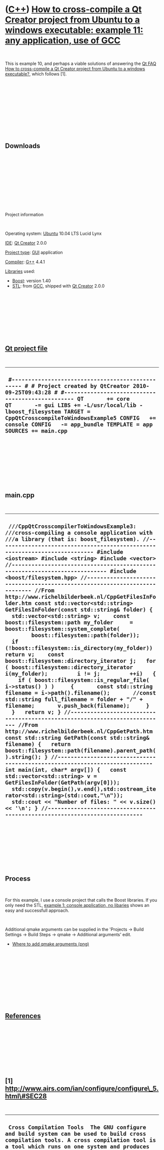 



 

 

 

 

 

([C++](Cpp.htm)) [How to cross-compile a Qt Creator project from Ubuntu to a windows executable: example 11: any application, use of GCC](CppQtCrosscompileToWindowsExample11.htm)
==================================================================================================================================================================================

 

This is example 10, and perhaps a viable solutions of answering the [Qt
FAQ](CppQtFaq.htm) [How to cross-compile a Qt Creator project from
Ubuntu to a windows executable?](CppQtCrosscompileToWindows.htm), which
follows \[1\].

 

 

 

 

 

 

Downloads
---------

 

 

 

 

 

 

Project information

 

Operating system: [Ubuntu](http://www.ubuntu.com) 10.04 LTS Lucid Lynx

[IDE](CppIde.htm): [Qt Creator](CppQtCreator.htm) 2.0.0

[Project type](CppQtProjectType.htm): [GUI](CppGui.htm) application

[Compiler](CppCompiler.htm): [G++](CppGpp.htm) 4.4.1

[Libraries](CppLibrary.htm) used:

-   [Boost](CppBoost.htm): version 1.40
-   [STL](CppStl.htm): from [GCC](CppGcc.htm), shipped with [Qt
    Creator](CppQt.htm) 2.0.0

 

 

 

 

 

[Qt project file](CppQtProjectFile.htm)
---------------------------------------

 

  ------------------------------------------------------------------------------------------------------------------------------------------------------------------------------------------------------------------------------------------------------------------------------------------------------------------------------------------------------------------------
  ` #------------------------------------------------- # # Project created by QtCreator 2010-09-25T09:43:28 # #------------------------------------------------- QT       += core QT       -= gui LIBS += -L/usr/local/lib -lboost_filesystem TARGET = CppQtCrosscompileToWindowsExample5 CONFIG   += console CONFIG   -= app_bundle TEMPLATE = app SOURCES += main.cpp`
  ------------------------------------------------------------------------------------------------------------------------------------------------------------------------------------------------------------------------------------------------------------------------------------------------------------------------------------------------------------------------

 

 

 

 

 

main.cpp
--------

 

  --------------------------------------------------------------------------------------------------------------------------------------------------------------------------------------------------------------------------------------------------------------------------------------------------------------------------------------------------------------------------------------------------------------------------------------------------------------------------------------------------------------------------------------------------------------------------------------------------------------------------------------------------------------------------------------------------------------------------------------------------------------------------------------------------------------------------------------------------------------------------------------------------------------------------------------------------------------------------------------------------------------------------------------------------------------------------------------------------------------------------------------------------------------------------------------------------------------------------------------------------------------------------------------------------------------------------------------------------------------------------------------------------------------------------------------------------------------------------------------------------------------------------------------------------------------------------------------------------------------------------------------------------------------------------------------------------------------------------------------------------------------------------------------------------------------------------------------------------------------------------------------------------------------------------------
  ` ///CppQtCrosscompilerToWindowsExample3: ///cross-compiling a console application with ///a library (that is: boost_filesystem). //--------------------------------------------------------------------------- #include <iostream> #include <string> #include <vector> //--------------------------------------------------------------------------- #include <boost/filesystem.hpp> //--------------------------------------------------------------------------- //From http://www.richelbilderbeek.nl/CppGetFilesInFolder.htm const std::vector<std::string> GetFilesInFolder(const std::string& folder) {   std::vector<std::string> v;    const boost::filesystem::path my_folder     = boost::filesystem::system_complete(         boost::filesystem::path(folder));    if (!boost::filesystem::is_directory(my_folder)) return v;    const boost::filesystem::directory_iterator j;   for ( boost::filesystem::directory_iterator i(my_folder);         i != j;         ++i)   {     if ( boost::filesystem::is_regular_file( i->status() ) )     {       const std::string filename = i->path().filename();       //const std::string full_filename = folder + "/" + filename;       v.push_back(filename);     }   }   return v; } //--------------------------------------------------------------------------- //From http://www.richelbilderbeek.nl/CppGetPath.htm const std::string GetPath(const std::string& filename) {   return boost::filesystem::path(filename).parent_path().string(); } //--------------------------------------------------------------------------- int main(int, char* argv[]) {   const std::vector<std::string> v = GetFilesInFolder(GetPath(argv[0]));   std::copy(v.begin(),v.end(),std::ostream_iterator<std::string>(std::cout,"\n"));   std::cout << "Number of files: " << v.size() << '\n'; } //---------------------------------------------------------------------------`
  --------------------------------------------------------------------------------------------------------------------------------------------------------------------------------------------------------------------------------------------------------------------------------------------------------------------------------------------------------------------------------------------------------------------------------------------------------------------------------------------------------------------------------------------------------------------------------------------------------------------------------------------------------------------------------------------------------------------------------------------------------------------------------------------------------------------------------------------------------------------------------------------------------------------------------------------------------------------------------------------------------------------------------------------------------------------------------------------------------------------------------------------------------------------------------------------------------------------------------------------------------------------------------------------------------------------------------------------------------------------------------------------------------------------------------------------------------------------------------------------------------------------------------------------------------------------------------------------------------------------------------------------------------------------------------------------------------------------------------------------------------------------------------------------------------------------------------------------------------------------------------------------------------------------------------

 

 

 

 

 

Process
-------

 

For this example, I use a console project that calls the Boost
libraries. If you only need the STL, [example 1: console application, no
libaries](CppQtCrosscompileToWindowsExample1.htm) shows an easy and
successfull approach.

 

Additional qmake arguments can be supplied in the 'Projects -&gt; Build
Settings -&gt; Build Steps -&gt; qmake -&gt; Additional arguments' edit.

-   [Where to add qmake
    arguments (png)](CppQtCrosscompileToWindowsExample5.png)

 

 

 

 

 

 

[References](CppReferences.htm)
-------------------------------

 

 

 

 

 

\[1\] http://www.airs.com/ian/configure/configure\_5.html\#SEC28
----------------------------------------------------------------

 

  ---------------------------------------------------------------------------------------------------------------------------------------------------------------------------------------------------------------------------------------------------------------------------------------------------------------------------------------------------------------------------------------------------------------------------------------------------------------------------------------------------------------------------------------------------------------------------------------------------------------------------------------------------------------------------------------------------------------------------------------------------------------------------------------------------------------------------------------------------------------------------------------------------------------------------------------------------------------------------------------------------------------------------------------------------------------------------------------------------------------------------------------------------------------------------------------------------------------------------------------------------------------------------------------------------------------------------------------------------------------------------------------------------------------------------------------------------------------------------------------------------------------------------------------------------------------------------------------------------------------------------------------------------------------------------------------------------------------------------------------------------------------------------------------------------------------------------------------------------------------------------------------------------------------------------------------------------------------------------------------------------------------------------------------------------------------------------------------------------------------------------------------------------------------------------------------------------------------------------------------------------------------------------------------------------------------------------------------------------------------------------------------------------------------------------------------------------------------------------------------------------------------------------------------------------------------------------------------------------------------------------------------------------------------------------------------------------------------------------------------------------------------------------------------------------------------------------------------------------------------------------------------------------------------------------------------------------------------------------------------------------------------------------------------------------------------------------------------------------------------------------------------------------------------------------------------------------------------------------------------------------------------------------------------------------------------------------------------------------------------------------------------------------------------------------------------------------------------------------------------------------------------------------------------------------------------------------------------------------------------------------------------------------------------------------------------------------------------------------------------------------------------------------------------------------------------------------------------------------------------------------------------------------------------------------------------------------------------------------------------------------------------------------------------------------------------------------------------------------------------------------------------------------------------------------------------------------------------------------------------------------------------------------------------------------------------------------------------------------------------------------------------------------------------------------------------------------------------------------------------------------------------------------------------------------------------------------------------------------------------------------------------------------------------------------------------------------------------------------------------------------------------------------------------------------------------------------------------------------------------------------------------------------------------------------------------------------------------------------------------------------------------------------------------------------------------------------------------------------------------------------------------------------------------------------------------------------------------------------------------------------------------------------------------------------------------------------------------------------------------------------------------------------------------------------------------------------------------------------------------------------------------------------------------------------------------------------------------------------------------------------------------------------------------------------------------------------------------------------------------------------------------------------------------------------------------------------------------------------------------------------------------------------------------------------------------------------------------------------------------------------------------------------------------------------------------------------------------------------------------------------------------------------------------------------------------------------------------------------------------------------------------------------------------------------------------------------------------------------------------------------------------------------------------------------------------------------------------------------------------------------------------------------------------------------------------------------------------------------------------------------------------------------------------------------------------------------------------------------------------------------------------------------------------------------------------------------------------------------------------------------------------------------------------------------------------------------------------------------------------------------------------------------------------------------------------------------------------------------------------------------------------------------------------------------------------------------------------------------------------------------------------------------------------------------------------------------------------------------------------------------------------------------------------------------------------------------------------------------------------------------------------------------------------------------------------------------------------------------------------------------------------------------------------------------------------------------------------------------------------------------------------------------------------------------------------------------------------------------------------------------------------------------------------------------------------------------------------------------------------------------------------------------------------------------------------------------------------------------------------------------------------------------------------------------------------------------------------------------------------------------------------------------------------------------------------------------------------------------------------------------------------------------------------------------------------------------------------------------------------------------------------------------------------------------------------------------------------------------------------------------------------------------------------------------------------------------------------------------------------------------------------------------------------------------------------------------------------------------------------------------------------------------------------------------------------------------------------------------------------------------------------------------------------------------------------------------------------------------------------------------------------------------------------------------------------------------------------------------------------------------------------------------------------------------------------------------------------------------------------------------------------------------------------------------------------------------------------------------------------------------------------------------------------------------------------------------------------------------------------------------------------------------------------------------------------------------------------------------------------------------------------------------------------------------------------------------------------------------------------------------------------------------------------------------------------------------------------------------------------------------------------------------------------------------------------------------------------------------------------------------------------------------------------------------------------------------------------------------------------------------------------------------------------------------------------------------------------------------------------------------------------------------------------------------------------------------------------------------------------------------------------------------------------------------------------------------------------------------------------------------------------------------------------------------------------------------------------------------------------------------------------------------------------------------------------------------------------------------------------------------------------------------------------------------------------------------------------------------------------------------------------------------------------------------------------------------------------------------------------------------------------------------------------------------------------------------------------------------------------------------------------------------------------------------------------------------------------------------------------------------------------------------------------------------------------------------------------------------------------------------------------------------------------------------------------------------------------------------------------------------------------------------------------------------------------------------------------------------------------------------------------------------------------------------------------------------------------------------------------------------------------------------------------------------------------------------------------------------------------------------------------------------------------------------------------------------------------------------------------------------------------------------------------------------------------------------------------------------------------------------------------------------------------------------------------------------------------------------------------------------------------------------------------------------------------------------------------------------------------------------------------------------------------------------------------------------------------------------------------------------------------------------------------------------------------------------------------------------------------------------------------------------------------------------------------------------------------------------------------------------------------------------------------------------------------------------------------------------------------------------------------------------------------------------------------------------------------------------------------------------------------------------------------------------------------------------------------------------------------------------------------------------------------------------------------------------------------------------------------------------------------------------------------------------------------------------------------------------------------------------------------------------------------------------------------------------------------------------------------------------------------------------------------------------------------------------------------------------------------------------------------------------------------------------------------------------------------------------------------------------------------------------------------------------------------------------------------------------------------------------------------------------------------------------------------------------------------------------------------------------------------------------------------------------------------------------------------------------------------------------------------------------------------------------------------------------------------------------------------------------------------------------------------------------------------------------------------------------------------------------------------------------------------------------------------------------------------------------------------------------------------------------------------------------------------------------------------------------------------------------------------------------------------------------------------------------------------------------------------------------------------------------------------------------------------------------------------------------------------------------------------------------------------------------------------------------------------------------------------------------------------------------------------------------------------------------------------------------------------------------------------------------------------------------------------------------------------------------------------------------------------------------------------------------------------------------------------------------------------------------------------------------------------------------------------------------------------------------------------------------------------------------------------------------------------------------------------------------------------------------------------------------------------------------------------------------------------------------------------------------------------------------------------------------------------------------------------------------------------------------------------------------------------------------------------------------------------------------------------------------------------------------------------------------------------------------------------------------------------------------------------------------------------------------------------------------------------------------------------------------------------------------------------------------------------------------------------------------------------------------------------------------------------------------------------------------------------------------------------------------------------------------------------------------------------------------------------------------------------------------------------------------------------------------------------------------------------------------------------------------------------------------------------------------------------------------------------------------------------------------------------------------------------------------------------------------------------------------------------------------------------------------------------------------------------------------------------------------------------------------------------------------------------------------------------------
  ``  Cross Compilation Tools  The GNU configure and build system can be used to build cross compilation tools. A cross compilation tool is a tool which runs on one system and produces code which runs on another system. Cross Compilation Concepts  A compiler which produces programs which run on a different system is a cross compilation compiler, or simply a cross compiler. Similarly, we speak of cross assemblers, cross linkers, etc.  In the normal case, a compiler produces code which runs on the same system as the one on which the compiler runs. When it is necessary to distinguish this case from the cross compilation case, such a compiler is called a native compiler. Similarly, we speak of native assemblers, etc.  Although the debugger is not strictly speaking a compilation tool, it is nevertheless meaningful to speak of a cross debugger: a debugger which is used to debug code which runs on another system. Everything that is said below about configuring cross compilation tools applies to the debugger as well. Host and Target  When building cross compilation tools, there are two different systems involved: the system on which the tools will run, and the system for which the tools generate code.  The system on which the tools will run is called the host system.  The system for which the tools generate code is called the target system.  For example, suppose you have a compiler which runs on a GNU/Linux system and generates ELF programs for a MIPS embedded system. In this case the GNU/Linux system is the host, and the MIPS ELF system is the target. Such a compiler could be called a GNU/Linux cross MIPS ELF compiler, or, equivalently, a `i386-linux-gnu' cross `mips-elf' compiler.  Naturally, most programs are not cross compilation tools. For those programs, it does not make sense to speak of a target. It only makes sense to speak of a target for tools like `gcc' or the `binutils' which actually produce running code. For example, it does not make sense to speak of the target of a tool like `bison' or `make'.  Most cross compilation tools can also serve as native tools. For a native compilation tool, it is still meaningful to speak of a target. For a native tool, the target is the same as the host. For example, for a GNU/Linux native compiler, the host is GNU/Linux, and the target is also GNU/Linux. Using the Host Type  In almost all cases the host system is the system on which you run the `configure' script, and on which you build the tools (for the case when they differ, see section Canadian Cross).  If your configure script needs to know the configuration name of the host system, and the package is not a cross compilation tool and therefore does not have a target, put `AC_CANONICAL_HOST' in `configure.in'. This macro will arrange to define a few shell variables when the `configure' script is run.  `host'     The canonical configuration name of the host. This will normally be determined by running the `config.guess' shell script, although the user is permitted to override this by using an explicit `--host' option.  `host_alias'     In the unusual case that the user used an explicit `--host' option, this will be the argument to `--host'. In the normal case, this will be the same as the `host' variable.  `host_cpu' `host_vendor' `host_os'     The first three parts of the canonical configuration name.   The shell variables may be used by putting shell code in `configure.in'. For an example, see section Using Configuration Names. Specifying the Target  By default, the `configure' script will assume that the target is the same as the host. This is the more common case; for example, it leads to a native compiler rather than a cross compiler.  If you want to build a cross compilation tool, you must specify the target explicitly by using the `--target' option when you run `configure'. The argument to `--target' is the configuration name of the system for which you wish to generate code. See section Configuration Names.  For example, to build tools which generate code for a MIPS ELF embedded system, you would use `--target mips-elf'. Using the Target Type  When writing `configure.in' for a cross compilation tool, you will need to use information about the target. To do this, put `AC_CANONICAL_SYSTEM' in `configure.in'.  `AC_CANONICAL_SYSTEM' will look for a `--target' option and canonicalize it using the `config.sub' shell script. It will also run `AC_CANONICAL_HOST' (see section Using the Host Type).  The target type will be recorded in the following shell variables. Note that the host versions of these variables will also be defined by `AC_CANONICAL_HOST'.  `target'     The canonical configuration name of the target.  `target_alias'     The argument to the `--target' option. If the user did not specify a `--target' option, this will be the same as `host_alias'.  `target_cpu' `target_vendor' `target_os'     The first three parts of the canonical target configuration name.   Note that if `host' and `target' are the same string, you can assume a native configuration. If they are different, you can assume a cross configuration.  It is arguably possible for `host' and `target' to represent the same system, but for the strings to not be identical. For example, if `config.guess' returns `sparc-sun-sunos4.1.4', and somebody configures with `--target sparc-sun-sunos4.1', then the slight differences between the two versions of SunOS may be unimportant for your tool. However, in the general case it can be quite difficult to determine whether the differences between two configuration names are significant or not. Therefore, by convention, if the user specifies a `--target' option without specifying a `--host' option, it is assumed that the user wants to configure a cross compilation tool.  The variables `target' and `target_alias' should be handled differently.  In general, whenever the user may actually see a string, `target_alias' should be used. This includes anything which may appear in the file system, such as a directory name or part of a tool name. It also includes any tool output, unless it is clearly labelled as the canonical target configuration name. This permits the user to use the `--target' option to specify how the tool will appear to the outside world.  On the other hand, when checking for characteristics of the target system, `target' should be used. This is because a wide variety of `--target' options may map into the same canonical configuration name. You should not attempt to duplicate the canonicalization done by `config.sub' in your own code.  By convention, cross tools are installed with a prefix of the argument used with the `--target' option, also known as `target_alias' (see section Using the Target Type). If the user does not use the `--target' option, and thus is building a native tool, no prefix is used.  For example, if gcc is configured with `--target mips-elf', then the installed binary will be named `mips-elf-gcc'. If gcc is configured without a `--target' option, then the installed binary will be named `gcc'.  The autoconf macro `AC_ARG_PROGRAM' will handle this for you. If you are using automake, no more need be done; the programs will automatically be installed with the correct prefixes. Otherwise, see the autoconf documentation for `AC_ARG_PROGRAM'. Cross Tools in the Cygnus Tree  The Cygnus tree is used for various packages including gdb, the GNU binutils, and egcs. It is also, of course, used for Cygnus releases.  In the Cygnus tree, the top level `configure' script uses the old Cygnus configure system, not autoconf. The top level `Makefile.in' is written to build packages based on what is in the source tree, and supports building a large number of tools in a single `configure'/`make' step.  The Cygnus tree may be configured with a `--target' option. The `--target' option applies recursively to every subdirectory, and permits building an entire set of cross tools at once. Host and Target Libraries  The Cygnus tree distinguishes host libraries from target libraries.  Host libraries are built with the compiler used to build the programs which run on the host, which is called the host compiler. This includes libraries such as `bfd' and `tcl'. These libraries are built with the host compiler, and are linked into programs like the binutils or gcc which run on the host.  Target libraries are built with the target compiler. If gcc is present in the source tree, then the target compiler is the gcc that is built using the host compiler. Target libraries are libraries such as `newlib' and `libstdc++'. These libraries are not linked into the host programs, but are instead made available for use with programs built with the target compiler.  For the rest of this section, assume that gcc is present in the source tree, so that it will be used to build the target libraries.  There is a complication here. The configure process needs to know which compiler you are going to use to build a tool; otherwise, the feature tests will not work correctly. The Cygnus tree handles this by not configuring the target libraries until the target compiler is built. In order to permit everything to build using a single `configure'/`make', the configuration of the target libraries is actually triggered during the make step.  When the target libraries are configured, the `--target' option is not used. Instead, the `--host' option is used with the argument of the `--target' option for the overall configuration. If no `--target' option was used for the overall configuration, the `--host' option will be passed with the output of the `config.guess' shell script. Any `--build' option is passed down unchanged.  This translation of configuration options is done because since the target libraries are compiled with the target compiler, they are being built in order to run on the target of the overall configuration. By the definition of host, this means that their host system is the same as the target system of the overall configuration.  The same process is used for both a native configuration and a cross configuration. Even when using a native configuration, the target libraries will be configured and built using the newly built compiler. This is particularly important for the C++ libraries, since there is no reason to assume that the C++ compiler used to build the host tools (if there even is one) uses the same ABI as the g++ compiler which will be used to build the target libraries.  There is one difference between a native configuration and a cross configuration. In a native configuration, the target libraries are normally configured and built as siblings of the host tools. In a cross configuration, the target libraries are normally built in a subdirectory whose name is the argument to `--target'. This is mainly for historical reasons.  To summarize, running `configure' in the Cygnus tree configures all the host libraries and tools, but does not configure any of the target libraries. Running `make' then does the following steps:      * Build the host libraries.     * Build the host programs, including gcc. Note that we call gcc both a host program (since it runs on the host) and a target compiler (since it generates code for the target).     * Using the newly built target compiler, configure the target libraries.     * Build the target libraries.   The steps need not be done in precisely this order, since they are actually controlled by `Makefile' targets. Target Library Configure Scripts  There are a few things you must know in order to write a configure script for a target library. This is just a quick sketch, and beginners shouldn't worry if they don't follow everything here.  The target libraries are configured and built using a newly built target compiler. There may not be any startup files or libraries for this target compiler. In fact, those files will probably be built as part of some target library, which naturally means that they will not exist when your target library is configured.  This means that the configure script for a target library may not use any test which requires doing a link. This unfortunately includes many useful autoconf macros, such as `AC_CHECK_FUNCS'. autoconf macros which do a compile but not a link, such as `AC_CHECK_HEADERS', may be used.  This is a severe restriction, but normally not a fatal one, as target libraries can often assume the presence of other target libraries, and thus know which functions will be available.  As of this writing, the autoconf macro `AC_PROG_CC' does a link to make sure that the compiler works. This may fail in a target library, so target libraries must use a different set of macros to locate the compiler. See the `configure.in' file in a directory like `libiberty' or `libgloss' for an example.  As noted in the previous section, target libraries are sometimes built in directories which are siblings to the host tools, and are sometimes built in a subdirectory. The `--with-target-subdir' configure option will be passed when the library is configured. Its value will be an empty string if the target library is a sibling. Its value will be the name of the subdirectory if the target library is in a subdirectory.  If the overall build is not a native build (i.e., the overall configure used the `--target' option), then the library will be configured with the `--with-cross-host' option. The value of this option will be the host system of the overall build. Recall that the host system of the library will be the target of the overall build. If the overall build is a native build, the `--with-cross-host' option will not be used.  A library which can be built both standalone and as a target library may want to install itself into different directories depending upon the case. When built standalone, or when built native, the library should be installed in `$(libdir)'. When built as a target library which is not native, the library should be installed in `$(tooldir)/lib'. The `--with-cross-host' option may be used to distinguish these cases.  This same test of `--with-cross-host' may be used to see whether it is OK to use link tests in the configure script. If the `--with-cross-host' option is not used, then the library is being built either standalone or native, and a link should work. Make Targets in Cygnus Tree  The top level `Makefile' in the Cygnus tree defines targets for every known subdirectory.  For every subdirectory dir which holds a host library or program, the `Makefile' target `all-dir' will build that library or program.  There are dependencies among host tools. For example, building gcc requires first building gas, because the gcc build process invokes the target assembler. These dependencies are reflected in the top level `Makefile'.  For every subdirectory dir which holds a target library, the `Makefile' target `configure-target-dir' will configure that library. The `Makefile' target `all-target-dir' will build that library.  Every `configure-target-dir' target depends upon `all-gcc', since gcc, the target compiler, is required to configure the tool. Every `all-target-dir' target depends upon the corresponding `configure-target-dir' target.  There are several other targets which may be of interest for each directory: `install-dir', `clean-dir', and `check-dir'. There are also corresponding `target' versions of these for the target libraries , such as `install-target-dir'. Target libiberty  The `libiberty' subdirectory is currently a special case, in that it is the only directory which is built both using the host compiler and using the target compiler.  This is because the files in `libiberty' are used when building the host tools, and they are also incorporated into the `libstdc++' target library as support code.  This duality does not pose any particular difficulties. It means that there are targets for both `all-libiberty' and `all-target-libiberty'.  In a native configuration, when target libraries are not built in a subdirectory, the same objects are normally used as both the host build and the target build. This is normally OK, since libiberty contains only C code, and in a native configuration the results of the host compiler and the target compiler are normally interoperable.  Irix 6 is again an exception here, since the SGI native compiler defaults to using the `O32' ABI, and gcc defaults to using the `N32' ABI. On Irix 6, the target libraries are built in a subdirectory even for a native configuration, avoiding this problem.  There are currently no other libraries built for both the host and the target, but there is no conceptual problem with adding more.  ``
  ---------------------------------------------------------------------------------------------------------------------------------------------------------------------------------------------------------------------------------------------------------------------------------------------------------------------------------------------------------------------------------------------------------------------------------------------------------------------------------------------------------------------------------------------------------------------------------------------------------------------------------------------------------------------------------------------------------------------------------------------------------------------------------------------------------------------------------------------------------------------------------------------------------------------------------------------------------------------------------------------------------------------------------------------------------------------------------------------------------------------------------------------------------------------------------------------------------------------------------------------------------------------------------------------------------------------------------------------------------------------------------------------------------------------------------------------------------------------------------------------------------------------------------------------------------------------------------------------------------------------------------------------------------------------------------------------------------------------------------------------------------------------------------------------------------------------------------------------------------------------------------------------------------------------------------------------------------------------------------------------------------------------------------------------------------------------------------------------------------------------------------------------------------------------------------------------------------------------------------------------------------------------------------------------------------------------------------------------------------------------------------------------------------------------------------------------------------------------------------------------------------------------------------------------------------------------------------------------------------------------------------------------------------------------------------------------------------------------------------------------------------------------------------------------------------------------------------------------------------------------------------------------------------------------------------------------------------------------------------------------------------------------------------------------------------------------------------------------------------------------------------------------------------------------------------------------------------------------------------------------------------------------------------------------------------------------------------------------------------------------------------------------------------------------------------------------------------------------------------------------------------------------------------------------------------------------------------------------------------------------------------------------------------------------------------------------------------------------------------------------------------------------------------------------------------------------------------------------------------------------------------------------------------------------------------------------------------------------------------------------------------------------------------------------------------------------------------------------------------------------------------------------------------------------------------------------------------------------------------------------------------------------------------------------------------------------------------------------------------------------------------------------------------------------------------------------------------------------------------------------------------------------------------------------------------------------------------------------------------------------------------------------------------------------------------------------------------------------------------------------------------------------------------------------------------------------------------------------------------------------------------------------------------------------------------------------------------------------------------------------------------------------------------------------------------------------------------------------------------------------------------------------------------------------------------------------------------------------------------------------------------------------------------------------------------------------------------------------------------------------------------------------------------------------------------------------------------------------------------------------------------------------------------------------------------------------------------------------------------------------------------------------------------------------------------------------------------------------------------------------------------------------------------------------------------------------------------------------------------------------------------------------------------------------------------------------------------------------------------------------------------------------------------------------------------------------------------------------------------------------------------------------------------------------------------------------------------------------------------------------------------------------------------------------------------------------------------------------------------------------------------------------------------------------------------------------------------------------------------------------------------------------------------------------------------------------------------------------------------------------------------------------------------------------------------------------------------------------------------------------------------------------------------------------------------------------------------------------------------------------------------------------------------------------------------------------------------------------------------------------------------------------------------------------------------------------------------------------------------------------------------------------------------------------------------------------------------------------------------------------------------------------------------------------------------------------------------------------------------------------------------------------------------------------------------------------------------------------------------------------------------------------------------------------------------------------------------------------------------------------------------------------------------------------------------------------------------------------------------------------------------------------------------------------------------------------------------------------------------------------------------------------------------------------------------------------------------------------------------------------------------------------------------------------------------------------------------------------------------------------------------------------------------------------------------------------------------------------------------------------------------------------------------------------------------------------------------------------------------------------------------------------------------------------------------------------------------------------------------------------------------------------------------------------------------------------------------------------------------------------------------------------------------------------------------------------------------------------------------------------------------------------------------------------------------------------------------------------------------------------------------------------------------------------------------------------------------------------------------------------------------------------------------------------------------------------------------------------------------------------------------------------------------------------------------------------------------------------------------------------------------------------------------------------------------------------------------------------------------------------------------------------------------------------------------------------------------------------------------------------------------------------------------------------------------------------------------------------------------------------------------------------------------------------------------------------------------------------------------------------------------------------------------------------------------------------------------------------------------------------------------------------------------------------------------------------------------------------------------------------------------------------------------------------------------------------------------------------------------------------------------------------------------------------------------------------------------------------------------------------------------------------------------------------------------------------------------------------------------------------------------------------------------------------------------------------------------------------------------------------------------------------------------------------------------------------------------------------------------------------------------------------------------------------------------------------------------------------------------------------------------------------------------------------------------------------------------------------------------------------------------------------------------------------------------------------------------------------------------------------------------------------------------------------------------------------------------------------------------------------------------------------------------------------------------------------------------------------------------------------------------------------------------------------------------------------------------------------------------------------------------------------------------------------------------------------------------------------------------------------------------------------------------------------------------------------------------------------------------------------------------------------------------------------------------------------------------------------------------------------------------------------------------------------------------------------------------------------------------------------------------------------------------------------------------------------------------------------------------------------------------------------------------------------------------------------------------------------------------------------------------------------------------------------------------------------------------------------------------------------------------------------------------------------------------------------------------------------------------------------------------------------------------------------------------------------------------------------------------------------------------------------------------------------------------------------------------------------------------------------------------------------------------------------------------------------------------------------------------------------------------------------------------------------------------------------------------------------------------------------------------------------------------------------------------------------------------------------------------------------------------------------------------------------------------------------------------------------------------------------------------------------------------------------------------------------------------------------------------------------------------------------------------------------------------------------------------------------------------------------------------------------------------------------------------------------------------------------------------------------------------------------------------------------------------------------------------------------------------------------------------------------------------------------------------------------------------------------------------------------------------------------------------------------------------------------------------------------------------------------------------------------------------------------------------------------------------------------------------------------------------------------------------------------------------------------------------------------------------------------------------------------------------------------------------------------------------------------------------------------------------------------------------------------------------------------------------------------------------------------------------------------------------------------------------------------------------------------------------------------------------------------------------------------------------------------------------------------------------------------------------------------------------------------------------------------------------------------------------------------------------------------------------------------------------------------------------------------------------------------------------------------------------------------------------------------------------------------------------------------------------------------------------------------------------------------------------------------------------------------------------------------------------------------------------------------------------------------------------------------------------------------------------------------------------------------------------------------------------------------------------------------------------------------------------------------------------------------------------------------------------------------------------------------------------------------------------------------------------------------------------------------------------------------------------------------------------------------------------------------------------------------------------------------------------------------------------------------------------------------------------------------------------------------------------------------------------------------------------------------------------------------------------------------------------------------------------------------------------------------------------------------------------------------------------------------------------------------------------------------------------------------------------------------------------------------------------------------------------------------------------------------------------------------------------------------------------------------------------------------------------------------------------------------------------------------------------------------------------------------------------------------------------------------------------------------------------------------------------------------------------------------------------------------------------------------------------------------------------------------------------------------------------------------------------------------------------------------------------------------------------------------------------------------------------------------------------------------------------------------------------------------------------------------------------------------------------------------------------------------------------------------------------------------------------------------

 

 

 

 

 





 



